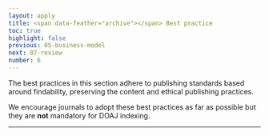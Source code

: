 ```yaml
---
layout: apply
title: <span data-feather="archive"></span> Best practice
toc: true
highlight: false
previous: 05-business-model
next: 07-review
number: 6
---
```


The best practices in this section adhere to publishing standards based around findability, preserving the content and ethical publishing practices.

We encourage journals to adopt these best practices as far as possible but they are **not** mandatory for DOAJ indexing.

---
